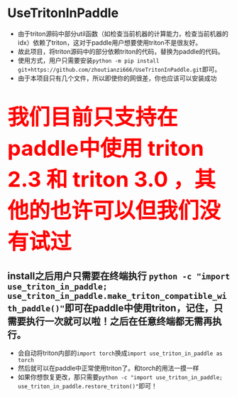 # UseTritonInPaddle




- 由于triton源码中部分util函数（如检查当前机器的计算能力，检查当前机器的idx）依赖了triton，这对于paddle用户想要使用triton不是很友好。
- 故此项目，将triton源码中的部分依赖triton的代码，替换为paddle的代码。
- 使用方式，用户只需要安装`python -m pip install git+https://github.com/zhoutianzi666/UseTritonInPaddle.git`即可。
- 由于本项目只有几个文件，所以即使你的网很差，你也应该可以安装成功

# <font color=red size=15> 我们目前只支持在paddle中使用 triton 2.3 和 triton 3.0 ，其他的也许可以但我们没有试过</font>


## install之后用户只需要在终端执行 `python -c "import use_triton_in_paddle; use_triton_in_paddle.make_triton_compatible_with_paddle()"`即可在paddle中使用triton，记住，只需要执行一次就可以啦！之后在任意终端都无需再执行。

- 会自动将triton内部的`import torch`换成`import use_triton_in_paddle as torch`
- 然后就可以在paddle中正常使用triton了。和torch的用法一摸一样
- 如果你想恢复更改，那只需要`python -c "import use_triton_in_paddle; use_triton_in_paddle.restore_triton()"`即可！











